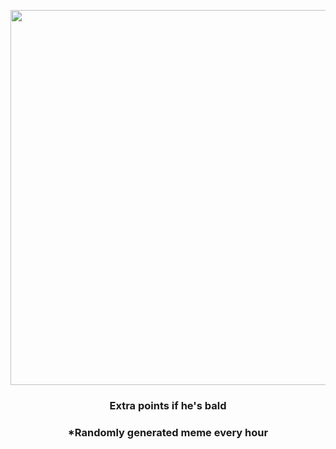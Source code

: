 <p align="center">
        <img src="https://i.redd.it/yt70d0gsdlp91.png" width="600" height="600">
        </p>
        <h3 align="center">Extra points if he's bald</h3>
        <h3 align="center">*Randomly generated meme every hour</h3>
    